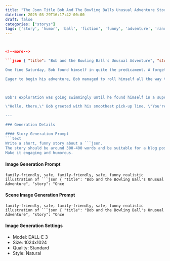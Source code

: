 ```yaml
---
title: "The Json Title Bob And The Bowling Balls Unusual Adventure Story Once Upon A Time In The Quiet Little Town Of Gutterville There Lived A Bowling Ball Named Bob"
datetime: 2025-03-29T16:17:42-00:00
draft: false
categories: ["storys"]
tags: ['story', 'humor', 'ball', 'fiction', 'funny', 'adventure', 'random', 'generated', 'openai', 'gpt-4o']
---
```




```json { "title": "Bob and the Bowling Ball's Unusual Adventure", "story": "Once upon a time, in the quiet little town of Gutterville, there lived a bowling ball named Bob.


<!--more-->

```json { "title": "Bob and the Bowling Ball's Unusual Adventure", "story": "Once upon a time, in the quiet little town of Gutterville, there lived a bowling ball named Bob. Now, Bob was no ordinary bowling ball; he had a personality so bright you could almost see him glow under the dim alley lights. He spent most of his days on the polished lanes of Kingpin Alley, dreaming of strikes and spares, and occasionally rolling his way into a gutter just for the laughs.

One fine Saturday, Bob found himself in quite the predicament. A forgetful bowler named Timmy had gone home after an exhilarating game, leaving Bob abandoned at the alley! Bob's heart (or at least the bowling ball equivalent) sank, but he wasn't one to wallow in self-pity for long. He had always dreamed of seeing the world beyond Kingpin Alley, and this seemed as good a chance as any.

Eager to begin his adventure, Bob managed to roll himself all the way to the alley's back door. The door was conveniently left ajar – perhaps an unnoticed negligence by the janitor who had a reputation for being a little too lax on Saturdays. The cool evening breeze welcomed Bob outside, and he ventured onto the bustling streets of Gutterville.

 

Bob's exploration was going swimmingly until he found himself in a supermarket. He had never seen so many round things before! \"Cousins!\" he called out to the apples in the produce section, but they simply turned another shade of red and rolled away. Getting bored with the shy fruits, Bob continued his journey until he caught sight of something truly spectacular – a large, plump watermelon. It was love at first roll.

\"Hello, there,\" Bob greeted with his smoothest pick-up line. \"You're a bit out of my league, but do you think I could share

---

### Generation Details

#### Story Generation Prompt
```text
Write a short, funny story about a ```json. 
The story should be around 300-400 words and be suitable for a blog post. 
Make it engaging and humorous.
```

#### Image Generation Prompt
```text
family-friendly, safe, family-friendly, safe, funny realistic illustration of ```json { "title": "Bob and the Bowling Ball's Unusual Adventure", "story": "Once
```

#### Scene Image Generation Prompt
```text
family-friendly, safe, family-friendly, safe, funny realistic illustration of ```json { "title": "Bob and the Bowling Ball's Unusual Adventure", "story": "Once
```

#### Image Generation Settings
- Model: DALL-E 3
- Size: 1024x1024
- Quality: Standard
- Style: Natural
